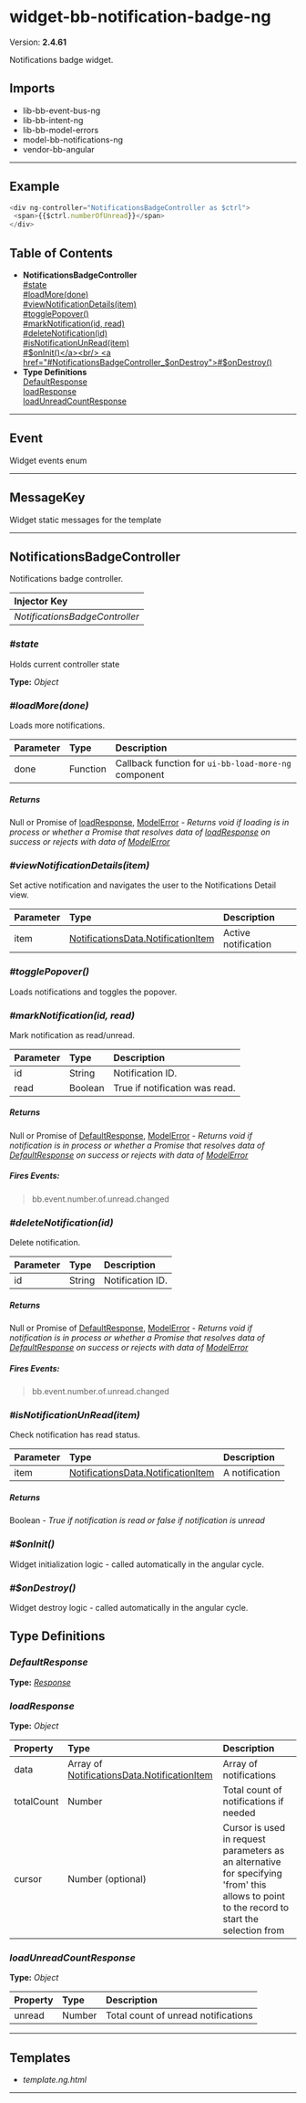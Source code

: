 # widget-bb-notification-badge-ng


Version: **2.4.61**

Notifications badge widget.

## Imports

* lib-bb-event-bus-ng
* lib-bb-intent-ng
* lib-bb-model-errors
* model-bb-notifications-ng
* vendor-bb-angular

---

## Example

```javascript
<div ng-controller="NotificationsBadgeController as $ctrl">
 <span>{{$ctrl.numberOfUnread}}</span>
</div>
```

## Table of Contents
- **NotificationsBadgeController**<br/>    <a href="#NotificationsBadgeController_state">#state</a><br/>    <a href="#NotificationsBadgeController_loadMore">#loadMore(done)</a><br/>    <a href="#NotificationsBadgeController_viewNotificationDetails">#viewNotificationDetails(item)</a><br/>    <a href="#NotificationsBadgeController_togglePopover">#togglePopover()</a><br/>    <a href="#NotificationsBadgeController_markNotification">#markNotification(id, read)</a><br/>    <a href="#NotificationsBadgeController_deleteNotification">#deleteNotification(id)</a><br/>    <a href="#NotificationsBadgeController_isNotificationUnRead">#isNotificationUnRead(item)</a><br/>    <a href="#NotificationsBadgeController_$onInit">#$onInit()</a><br/>    <a href="#NotificationsBadgeController_$onDestroy">#$onDestroy()</a><br/>
- **Type Definitions**<br/>    <a href="#DefaultResponse">DefaultResponse</a><br/>    <a href="#loadResponse">loadResponse</a><br/>    <a href="#loadUnreadCountResponse">loadUnreadCountResponse</a><br/>

---

## Event

Widget events enum

---

## MessageKey

Widget static messages for the template

---

## NotificationsBadgeController

Notifications badge controller.

| Injector Key |
| :-- |
| *NotificationsBadgeController* |

### <a name="NotificationsBadgeController_state"></a>*#state*

Holds current controller state

**Type:** *Object*


### <a name="NotificationsBadgeController_loadMore"></a>*#loadMore(done)*

Loads more notifications.

| Parameter | Type | Description |
| :-- | :-- | :-- |
| done | Function | Callback function for `ui-bb-load-more-ng` component |

##### Returns

Null or Promise of [loadResponse](#loadResponse), [ModelError](lib-bb-model-errors.html#ModelError) - *Returns void if
loading is in process or whether a Promise that resolves data of [loadResponse](#loadResponse) on
success or rejects with data of [ModelError](lib-bb-model-errors.html#ModelError)*

### <a name="NotificationsBadgeController_viewNotificationDetails"></a>*#viewNotificationDetails(item)*

Set active notification and navigates the user to the Notifications Detail view.

| Parameter | Type | Description |
| :-- | :-- | :-- |
| item | [NotificationsData.NotificationItem](data-bb-notifications-http-ng.html#NotificationsData.NotificationItem) | Active notification |

### <a name="NotificationsBadgeController_togglePopover"></a>*#togglePopover()*

Loads notifications and toggles the popover.

### <a name="NotificationsBadgeController_markNotification"></a>*#markNotification(id, read)*

Mark notification as read/unread.

| Parameter | Type | Description |
| :-- | :-- | :-- |
| id | String | Notification ID. |
| read | Boolean | True if notification was read. |

##### Returns

Null or Promise of [DefaultResponse](#DefaultResponse), [ModelError](lib-bb-model-errors.html#ModelError) - *Returns void
if notification is in process or whether a Promise that resolves data of
[DefaultResponse](#DefaultResponse) on success or rejects with data of
[ModelError](lib-bb-model-errors.html#ModelError)*

##### Fires Events:

> bb.event.number.of.unread.changed


### <a name="NotificationsBadgeController_deleteNotification"></a>*#deleteNotification(id)*

Delete notification.

| Parameter | Type | Description |
| :-- | :-- | :-- |
| id | String | Notification ID. |

##### Returns

Null or Promise of [DefaultResponse](#DefaultResponse), [ModelError](lib-bb-model-errors.html#ModelError) - *Returns void
if notification is in process or whether a Promise that resolves data of
[DefaultResponse](#DefaultResponse) on success or rejects with data of
[ModelError](lib-bb-model-errors.html#ModelError)*

##### Fires Events:

> bb.event.number.of.unread.changed


### <a name="NotificationsBadgeController_isNotificationUnRead"></a>*#isNotificationUnRead(item)*

Check notification has read status.

| Parameter | Type | Description |
| :-- | :-- | :-- |
| item | [NotificationsData.NotificationItem](data-bb-notifications-http-ng.html#NotificationsData.NotificationItem) | A notification |

##### Returns

Boolean - *True if notification is read or false if notification is unread*

### <a name="NotificationsBadgeController_$onInit"></a>*#$onInit()*

Widget initialization logic - called automatically in the angular cycle.

### <a name="NotificationsBadgeController_$onDestroy"></a>*#$onDestroy()*

Widget destroy logic - called automatically in the angular cycle.

## Type Definitions


### <a name="DefaultResponse"></a>*DefaultResponse*


**Type:** *[Response](data-bb-notifications-http-ng.html#Response)*


### <a name="loadResponse"></a>*loadResponse*


**Type:** *Object*


| Property | Type | Description |
| :-- | :-- | :-- |
| data | Array of [NotificationsData.NotificationItem](data-bb-notifications-http-ng.html#NotificationsData.NotificationItem) | Array of notifications |
| totalCount | Number | Total count of notifications if needed |
| cursor | Number (optional) | Cursor is used in request parameters as an alternative for specifying 'from' this allows to point to the record to start the selection from |

### <a name="loadUnreadCountResponse"></a>*loadUnreadCountResponse*


**Type:** *Object*


| Property | Type | Description |
| :-- | :-- | :-- |
| unread | Number | Total count of unread notifications |

---

## Templates

* *template.ng.html*

---
